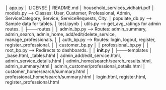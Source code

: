 │ app.py
│ LICENSE
│ README.md
│ household_services_vidhatri.pdf
│ models.py –> Classes: User, Customer, Professional, Admin, ServiceCategory, Service, ServiceRequests, City.
│ populate_db.py –> Sample data for tables.
│ test.ipynb
│ utils.py –> get_avg_ratings for admin routes.
│
├───routes
│ │ admin_bp.py –> Routes: admin_summary, admin_search, admin_home, add/edit/delete_service, manage_professionals.
│ │ auth_bp.py –> Routes: login, logout, register, register_professional.
│ │ customer_bp.py
│ │ professional_bp.py
│ │ root_bp.py –> Redirects to dashboards.
│ │ **init**.py
│
├───templates
│ \_base.html, \_tables.html
│ admin_add/edit_service.html, admin_service_details.html
│ admin_home/search/search_results.html, admin_summary.html
│ admin_customer/professional_details.html
│ customer_home/search/summary.html
│ professional_home/search/summary.html
│ login.html, register.html, register_professional.html
